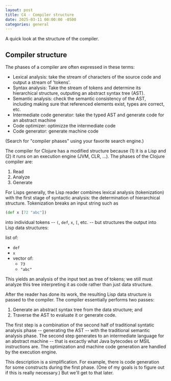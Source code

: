 ```yaml
---
layout: post
title: C4 - Compiler structure
date: 2025-03-11 00:00:00 -0500
categories: general
---
```


A quick look at the structure of the compiler.

##  Compiler structure

The phases of a compiler are often expressed in these terms:

- Lexical analysis: take the stream of characters of the source code and output a stream of 'tokens'.
- Syntax analysis: Take the stream of tokens and determine its hierarchical structure, outputing an abstract syntax tree (AST).
- Semantic analysis: check the semantic consistency of the AST, including making sure that referenced elements exist, types are correct, etc.
- Intermediate code generator: take the typed AST and generate code for an abstract machine
- Code optimizer: optimizze the intermediate code
- Code generator: generate machine code

(Search for "compiler phases" using your favorite search engine.)

The compiler for Clojure has a modified structure because (1) it is a Lisp and (2) it runs on an execution engine (JVM, CLR, ...).   The phases of the Clojure compiler are:

1. Read
2. Analyze
3. Generate

For Lisps generally, the Lisp reader combines lexical analysis (tokenization) with the first stage of syntactic analysis: the determination of hierarchical structure.  Tokenization breaks an input string such as

```clojure
(def x [72 "abc"])
```

into individual tokens --  `(`, `def`, `x`, `[`, etc. -- but structures the output into Lisp data structures:


list of:
  - `def`
  - `x`
  - vector of: 
      - `73`
      - `"abc"`
  

This yields an analysis of the input text as tree of tokens; we still must analyze this tree interpreting it as code rather than just data structure.

After the reader has done its work, the resulting Lisp data structure is passed to the compiler.
The compiler essentially performs two passes:

1. Generate an abstract syntax tree from the data structure; and
2. Traverse the AST to evaluate it or generate code.

The first step is a combination of the second half of traditional syntatic analysis phase -- generating the AST -- with the traditional semantic analysis phase.   The second step generates to an intermediate language for an abstract machine -- that is excactly what Java bytecodes or MSIL instructions are.  The optimization and machine code generation are handled by the execution engine.             


This description is a simplification.  For example, there is code generation for some constructs during the first phase.  (One of my goals is to figure out if this is really necessary.)  But we'll get to that later.
